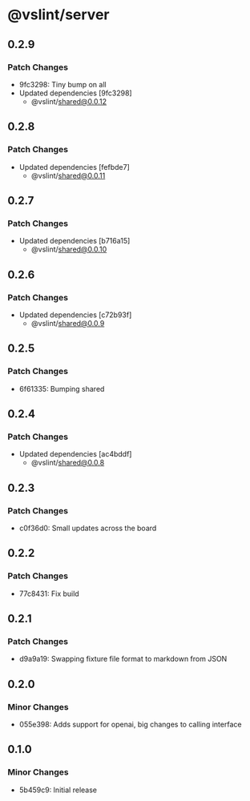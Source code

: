 # @vslint/server

## 0.2.9

### Patch Changes

- 9fc3298: Tiny bump on all
- Updated dependencies [9fc3298]
  - @vslint/shared@0.0.12

## 0.2.8

### Patch Changes

- Updated dependencies [fefbde7]
  - @vslint/shared@0.0.11

## 0.2.7

### Patch Changes

- Updated dependencies [b716a15]
  - @vslint/shared@0.0.10

## 0.2.6

### Patch Changes

- Updated dependencies [c72b93f]
  - @vslint/shared@0.0.9

## 0.2.5

### Patch Changes

- 6f61335: Bumping shared

## 0.2.4

### Patch Changes

- Updated dependencies [ac4bddf]
  - @vslint/shared@0.0.8

## 0.2.3

### Patch Changes

- c0f36d0: Small updates across the board

## 0.2.2

### Patch Changes

- 77c8431: Fix build

## 0.2.1

### Patch Changes

- d9a9a19: Swapping fixture file format to markdown from JSON

## 0.2.0

### Minor Changes

- 055e398: Adds support for openai, big changes to calling interface

## 0.1.0

### Minor Changes

- 5b459c9: Initial release
